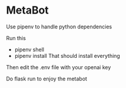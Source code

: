 # MetaBot

Use pipenv to handle python dependencies

Run this
 - pipenv shell
 - pipenv install
 That should install everything

 Then edit the .env file with your openai key

 Do flask run to enjoy the metabot
